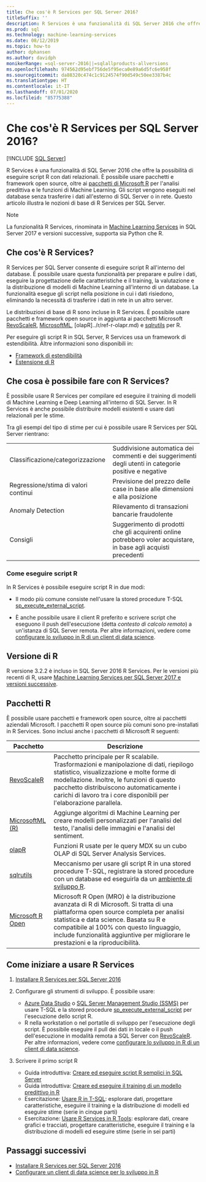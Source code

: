 ```yaml
---
title: Che cos'è R Services per SQL Server 2016?
titleSuffix: ''
description: R Services è una funzionalità di SQL Server 2016 che offre la possibilità di eseguire script R con dati relazionali. È possibile usare pacchetti e framework open source, oltre ai pacchetti di Microsoft R per l'analisi predittiva e le funzioni di Machine Learning. Gli script vengono eseguiti nel database senza trasferire i dati all'esterno di SQL Server o in rete. Questo articolo illustra le nozioni di base di R Services per SQL Server.
ms.prod: sql
ms.technology: machine-learning-services
ms.date: 08/12/2019
ms.topic: how-to
author: dphansen
ms.author: davidph
monikerRange: =sql-server-2016||=sqlallproducts-allversions
ms.openlocfilehash: 974562d95ebf756de5f95eca0e89a6d5fc6e958f
ms.sourcegitcommit: da88320c474c1c9124574f90d549c50ee3387b4c
ms.translationtype: HT
ms.contentlocale: it-IT
ms.lasthandoff: 07/01/2020
ms.locfileid: "85775388"
---
```

# <a name="what-is-sql-server-2016-r-services"></a>Che cos'è R Services per SQL Server 2016?
 [!INCLUDE [SQL Server](../../includes/applies-to-version/sqlserver.md)]

R Services è una funzionalità di SQL Server 2016 che offre la possibilità di eseguire script R con dati relazionali. È possibile usare pacchetti e framework open source, oltre ai [pacchetti di Microsoft R](#packages) per l'analisi predittiva e le funzioni di Machine Learning. Gli script vengono eseguiti nel database senza trasferire i dati all'esterno di SQL Server o in rete. Questo articolo illustra le nozioni di base di R Services per SQL Server.

> [!Note]
> La funzionalità R Services, rinominata in [Machine Learning Services](../sql-server-machine-learning-services.md) in SQL Server 2017 e versioni successive, supporta sia Python che R.

## <a name="what-is-r-services"></a>Che cos'è R Services?

R Services per SQL Server consente di eseguire script R all'interno del database. È possibile usare questa funzionalità per preparare e pulire i dati, eseguire la progettazione delle caratteristiche e il training, la valutazione e la distribuzione di modelli di Machine Learning all'interno di un database. La funzionalità esegue gli script nella posizione in cui i dati risiedono, eliminando la necessità di trasferire i dati in rete in un altro server.

Le distribuzioni di base di R sono incluse in R Services. È possibile usare pacchetti e framework open source in aggiunta ai pacchetti Microsoft [RevoScaleR](../r/ref-r-revoscaler.md), [MicrosoftML](../r/ref-r-microsoftml.md), [olapR]../r/ref-r-olapr.md) e [sqlrutils](../r/ref-r-sqlrutils.md) per R.

Per eseguire gli script R in SQL Server, R Services usa un framework di estendibilità. Altre informazioni sono disponibili in:

+ [Framework di estendibilità](../concepts/extensibility-framework.md)
+ [Estensione di R](../concepts/extension-r.md)

## <a name="what-can-i-do-with-r-services"></a>Che cosa è possibile fare con R Services?

È possibile usare R Services per compilare ed eseguire il training di modelli di Machine Learning e Deep Learning all'interno di SQL Server. In R Services è anche possibile distribuire modelli esistenti e usare dati relazionali per le stime.

Tra gli esempi del tipo di stime per cui è possibile usare R Services per SQL Server rientrano:

|||
|-|-|
|Classificazione/categorizzazione|Suddivisione automatica dei commenti e dei suggerimenti degli utenti in categorie positive e negative|
|Regressione/stima di valori continui|Previsione del prezzo delle case in base alle dimensioni e alla posizione|
|Anomaly Detection|Rilevamento di transazioni bancarie fraudolente |
|Consigli|Suggerimento di prodotti che gli acquirenti online potrebbero voler acquistare, in base agli acquisti precedenti|

### <a name="how-to-execute-r-scripts"></a>Come eseguire script R

In R Services è possibile eseguire script R in due modi:

+ Il modo più comune consiste nell'usare la stored procedure T-SQL [sp_execute_external_script](../../relational-databases/system-stored-procedures/sp-execute-external-script-transact-sql.md).

+ È anche possibile usare il client R preferito e scrivere script che eseguono il push dell'esecuzione (detta *contesto di calcolo remoto*) a un'istanza di SQL Server remota. Per altre informazioni, vedere come [configurare lo sviluppo in R di un client di data science](../r/set-up-a-data-science-client.md).

<a name="version"></a>

## <a name="r-version"></a>Versione di R

R versione 3.2.2 è incluso in SQL Server 2016 R Services. Per le versioni più recenti di R, usare [Machine Learning Services per SQL Server 2017 e versioni successive](../sql-server-machine-learning-services.md).

<a name="packages"></a>

## <a name="r-packages"></a>Pacchetti R

È possibile usare pacchetti e framework open source, oltre ai pacchetti aziendali Microsoft. I pacchetti R open source più comuni sono pre-installati in R Services. Sono inclusi anche i pacchetti di Microsoft R seguenti:

| Pacchetto | Descrizione |
|-|-|
| [RevoScaleR](../r/ref-r-revoscaler.md) | Pacchetto principale per R scalabile. Trasformazioni e manipolazione di dati, riepilogo statistico, visualizzazione e molte forme di modellazione. Inoltre, le funzioni di questo pacchetto distribuiscono automaticamente i carichi di lavoro tra i core disponibili per l'elaborazione parallela. |
| [MicrosoftML (R)](../r/ref-r-microsoftml.md) | Aggiunge algoritmi di Machine Learning per creare modelli personalizzati per l'analisi del testo, l'analisi delle immagini e l'analisi del sentiment. |
| [olapR](../r/ref-r-olapr.md) | Funzioni R usate per le query MDX su un cubo OLAP di SQL Server Analysis Services. |
| [sqlrutils](../r/ref-r-sqlrutils.md) | Meccanismo per usare gli script R in una stored procedure T-SQL, registrare la stored procedure con un database ed eseguirla da un [ambiente di sviluppo R](../r/set-up-a-data-science-client.md). |
| [Microsoft R Open](https://mran.microsoft.com/rro) | Microsoft R Open (MRO) è la distribuzione avanzata di R di Microsoft. Si tratta di una piattaforma open source completa per analisi statistica e data science. Basata su R e compatibile al 100% con questo linguaggio, include funzionalità aggiuntive per migliorare le prestazioni e la riproducibilità. |

## <a name="how-do-i-get-started-with-rservices"></a>Come iniziare a usare R Services

1. [Installare R Services per SQL Server 2016](../install/sql-r-services-windows-install.md)

1. Configurare gli strumenti di sviluppo. È possibile usare:

    + [Azure Data Studio](../../azure-data-studio/what-is.md) o [SQL Server Management Studio (SSMS)](../../ssms/sql-server-management-studio-ssms.md) per usare T-SQL e la stored procedure [sp_execute_external_script](../../relational-databases/system-stored-procedures/sp-execute-external-script-transact-sql.md) per l'esecuzione dello script R.
    + R nella workstation o nel portatile di sviluppo per l'esecuzione degli script. È possibile eseguire il pull dei dati in locale o il push dell'esecuzione in modalità remota a SQL Server con [RevoScaleR](../r/ref-r-revoscaler.md). Per altre informazioni, vedere come [configurare lo sviluppo in R di un client di data science](../r/set-up-a-data-science-client.md).

1. Scrivere il primo script R

    + Guida introduttiva: [Creare ed eseguire script R semplici in SQL Server](../tutorials/quickstart-r-create-script.md)
    + Guida introduttiva: [Creare ed eseguire il training di un modello predittivo in R](../tutorials/quickstart-r-train-score-model.md)
    + Esercitazione: [Usare R in T-SQL](../tutorials/sqldev-in-database-r-for-sql-developers.md): esplorare dati, progettare caratteristiche, eseguire il training e la distribuzione di modelli ed eseguire stime (serie in cinque parti)
    + Esercitazione: [Usare R Services in R Tools](../tutorials/walkthrough-data-science-end-to-end-walkthrough.md): esplorare dati, creare grafici e tracciati, progettare caratteristiche, eseguire il training e la distribuzione di modelli ed eseguire stime (serie in sei parti)

## <a name="next-steps"></a>Passaggi successivi

+ [Installare R Services per SQL Server 2016](../install/sql-r-services-windows-install.md)
+ [Configurare un client di data science per lo sviluppo in R](../r/set-up-a-data-science-client.md)